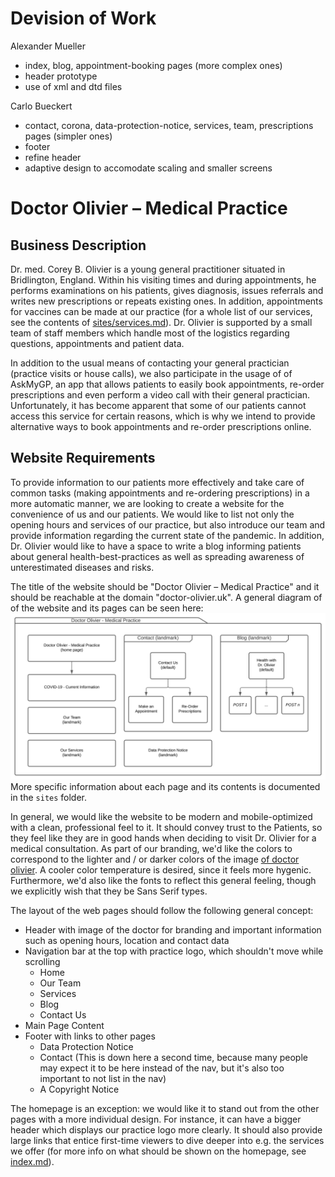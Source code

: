 # Devision of Work

Alexander Mueller  
- index, blog, appointment-booking pages (more complex ones)  
- header prototype  
- use of xml and dtd files  


Carlo Bueckert  
- contact, corona, data-protection-notice, services, team, prescriptions pages (simpler ones)  
- footer  
- refine header  
- adaptive design to accomodate scaling and smaller screens  




# Doctor Olivier &ndash; Medical Practice

## Business Description

Dr. med. Corey B. Olivier is a young general practitioner situated in Bridlington, England. Within his visiting times and during appointments, he performs examinations on his patients, gives diagnosis, issues referrals and writes new prescriptions or repeats existing ones. In addition, appointments for vaccines can be made at our practice (for a whole list of our services, see the contents of [sites/services.md](sites/services.md)). Dr. Olivier is supported by a small team of staff members which handle most of the logistics regarding questions, appointments and patient data. 

In addition to the usual means of contacting your general practician (practice visits or house calls), we also participate in the usage of of AskMyGP, an app that allows patients to easily book appointments, re-order prescriptions and even perform a video call with their general practician. Unfortunately, it has become apparent that some of our patients cannot access this service for certain reasons, which is why we intend to provide alternative ways to book appointments and re-order prescriptions online.

## Website Requirements

To provide information to our patients more effectively and take care of common tasks (making appointments and re-ordering prescriptions) in a more automatic manner, we are looking to create a website for the convenience of us and our patients. We would like to list not only the opening hours and services of our practice, but also introduce our team and provide information regarding the current state of the pandemic. In addition, Dr. Olivier would like to have a space to write a blog informing patients about general health-best-practices as well as spreading awareness of unterestimated diseases and risks.

The title of the website should be "Doctor Olivier &ndash; Medical Practice" and it should be reachable at the domain "doctor-olivier.uk". A general diagram of of the website and its pages can be seen here:
![Website Design Diagram](Website-Design-Diagram.svg)
More specific information about each page and its contents is documented in the `sites` folder.

In general, we would like the website to be modern and mobile-optimized with a clean, professional feel to it. It should convey trust to the Patients, so they feel like they are in good hands when deciding to visit Dr. Olivier for a medical consultation. As part of our branding, we'd like the colors to correspond to the lighter and / or darker colors of the image [of doctor olivier](images/doctor-olivier.jpg). A cooler color temperature is desired, since it feels more hygenic. Furthermore, we'd also like the fonts to reflect this general feeling, though we explicitly wish that they be Sans Serif types.

The layout of the web pages should follow the following general concept:
- Header with image of the doctor for branding and important information such as opening hours, location and contact data
- Navigation bar at the top with practice logo, which shouldn't move while scrolling
    - Home
    - Our Team
    - Services
    - Blog
    - Contact Us
- Main Page Content
- Footer with links to other pages
    - Data Protection Notice
    - Contact (This is down here a second time, because many people may expect it to be here instead of the nav, but it's also too important to not list in the nav)
    - A Copyright Notice

The homepage is an exception: we would like it to stand out from the other pages with a more individual design. For instance, it can have a bigger header which displays our practice logo more clearly. It should also provide large links that entice first-time viewers to dive deeper into e.g. the services we offer (for more info on what should be shown on the homepage, see [index.md](sites/index.md)).
